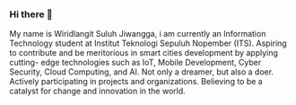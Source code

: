 ### Hi there 👋

<!--
**wiridlangit/wiridlangit** is a ✨ _special_ ✨ repository because its `README.md` (this file) appears on your GitHub profile.

Here are some ideas to get you started:

- 🔭 I’m currently working on ...
- 🌱 I’m currently learning ...
- 👯 I’m looking to collaborate on ...
- 🤔 I’m looking for help with ...
- 💬 Ask me about ...
- 📫 How to reach me: ...
- 😄 Pronouns: ...
- ⚡ Fun fact: ...
-->


My name is Wiridlangit Suluh Jiwangga, i am currently an Information Technology student at Institut Teknologi Sepuluh Nopember (ITS). Aspiring to contribute and be meritorious in smart cities development by applying cutting- edge technologies such as IoT, Mobile Development, Cyber Security, Cloud Computing, and AI. Not only a dreamer, but also a doer. Actively participating in projects and organizations. Believing to be a catalyst for change and innovation in the world.
